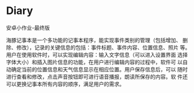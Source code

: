 # Diary
安卓小作业-最终版
<p>海豚记事本是一个多功能的记事本程序，能实现事件类别的管理（包括增加、 删除、修改），记录的关键信息的包括：事件标题、事件内容、位置信息、照片 等。用户在使用软件时，可以实现编辑内容：输入文字信息（可以进入设置界面 选择字体大小）和插入图片信息的功能，在用户进行编辑内容的过程中，软件可 以自动确定当前的位置信息和天气信息显示在相应位置。用户保存信息后，可以 随时进行查看和修改，点击声音按钮即可进行语音播报，朗读所保存的内容。软 件还可以更换记事本所有内容的顺序，满足用户的需求。</p>
